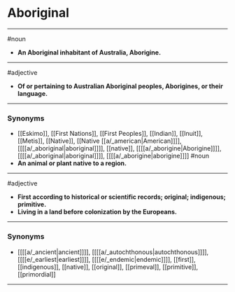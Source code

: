 # Aboriginal
---
#noun
- **An Aboriginal inhabitant of Australia, Aborigine.**
---
#adjective
- **Of or pertaining to Australian Aboriginal peoples, Aborigines, or their language.**
---
### Synonyms
- [[Eskimo]], [[First Nations]], [[First Peoples]], [[Indian]], [[Inuit]], [[Metis]], [[Native]], [[Native [[a/_american|American]]]], [[[[a/_aboriginal|aboriginal]]]], [[native]], [[[[a/_aborigine|Aborigine]]]], [[[[a/_aboriginal|aboriginal]]]], [[[[a/_aborigine|aborigine]]]]
#noun
- **An animal or plant native to a region.**
---
#adjective
- **First according to historical or scientific records; original; indigenous; primitive.**
- **Living in a land before colonization by the Europeans.**
---
### Synonyms
- [[[[a/_ancient|ancient]]]], [[[[a/_autochthonous|autochthonous]]]], [[[[e/_earliest|earliest]]]], [[[[e/_endemic|endemic]]]], [[first]], [[indigenous]], [[native]], [[original]], [[primeval]], [[primitive]], [[primordial]]
---

